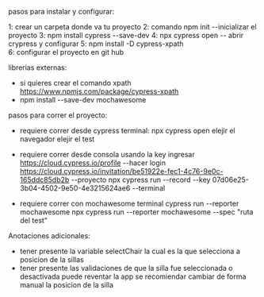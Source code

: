 pasos para instalar y configurar:

1: crear un carpeta donde va tu proyecto
2: comando npm init --inicializar el proyecto
3: npm install cypress --save-dev
4: npx cypress open -- abrir crypress y configurar
5: npm install -D cypress-xpath   
6: configurar el proyecto en git hub

librerias externas:
* si quieres crear el comando xpath https://www.npmjs.com/package/cypress-xpath
* npm install --save-dev mochawesome


pasos para correr el proyecto:

* requiere correr desde cypress terminal: 
    npx cypress open
    elejir el navegador
    elejir el test

* requiere correr desde consola usando la key
    ingresar https://cloud.cypress.io/profile --hacer login
    https://cloud.cypress.io/invitation/be51922e-fec1-4c76-9e0c-165ddc85db2b --proyecto
    npx cypress run --record --key 07d06e25-3b04-4502-9e50-4e3215624ae6 --terminal

* requiere correr con mochawesome terminal
    cypress run --reporter mochawesome
    npx cypress run --reporter mochawesome --spec "ruta del test"

Anotaciones adicionales:

* tener presente la variable selectChair la cual es la que selecciona a posicion de la sillas
* tener presente las validaciones de que la silla fue seleccionada o desactivada puede reventar la app se recomiendar cambiar de forma manual la posicion de la silla
